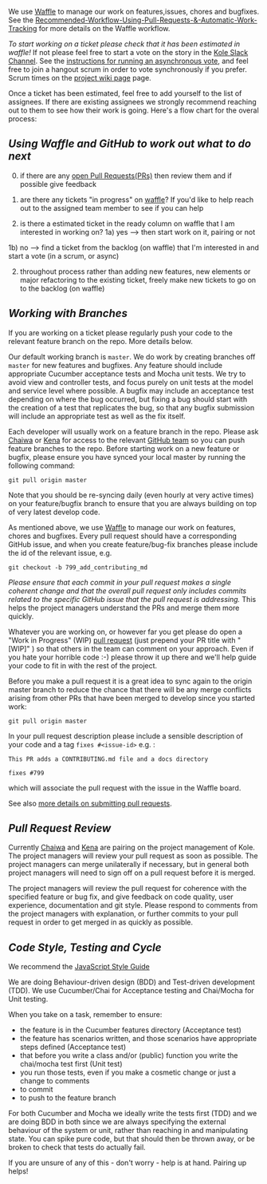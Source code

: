 We use [Waffle](https://waffle.io/Silverkeytechnology/Kole) to manage our work on features,issues, chores and bugfixes. See the [Recommended-Workflow-Using-Pull-Requests-&-Automatic-Work-Tracking](https://github.com/waffleio/waffle.io/wiki/Recommended-Workflow-Using-Pull-Requests-&-Automatic-Work-Tracking) for more details on the Waffle workflow.

*To start working on a ticket please check that it has been estimated in waffle!*  If not please feel free to start a vote on the story in the [Kole Slack Channel](https://Silverkeytechnologies.slack.com/messages/ttc/). See the [instructions for running an asynchronous vote](,/ASYNC_VOTING.md), and feel free to join a hangout scrum in order to vote synchronously if you prefer.  Scrum times on the [project wiki page](https://github.com/Silverkeytechnology/Kole/about) page.

Once a ticket has been estimated, feel free to add yourself to the list of assignees.  If there are existing assignees we strongly recommend reaching out to them to see how their work is going.   Here's a flow chart for the overal process:

*Using Waffle and GitHub to work out what to do next*
---------------------------------------

0) if there are any [open Pull Requests(PRs)](https://github.com/Silverkeytechnology/Kole/pulls) then review them and if possible give feedback

1) are there any tickets "in progress" on [waffle](https://waffle.io/Silverkeytechnology/Kole)? If you'd like to help reach out to the assigned team member to see if you can help

1) is there a estimated ticket in the ready column on waffle that I am interested in working on?
1a) yes --> then start work on it, pairing or not

1b) no --> find a ticket from the backlog (on waffle) that I'm interested in and start a vote (in a scrum, or async)

2) throughout process rather than adding new features, new elements or major refactoring to the existing ticket, freely make new tickets to go on to the backlog (on waffle)

*Working with Branches*
---------------------

If you are working on a ticket please regularly push your code to the relevant feature branch on the repo.  More details below.

Our default working branch is `master`.  We do work by creating branches off `master` for new features and bugfixes.  Any feature should include appropriate Cucumber acceptance tests and Mocha unit tests.  We try to avoid view and controller tests, and focus purely on unit tests at the model and service level where possible.  A bugfix may include an acceptance test depending on where the bug occurred, but fixing a bug should start with the creation of a test that replicates the bug, so that any bugfix submission will include an appropriate test as well as the fix itself.

Each developer will usually work on a feature branch in the repo.  Please ask [Chaiwa](https://github.com/chaiwa-berian) or [Kena](https://github.com/Silverkeytechnologies) for access to the relevant [GitHub team](https://github.com/orgs/Silverkeytechnology/teams/koledevs) so you can push feature branches to the repo. Before starting work on a new feature or bugfix, please ensure you have synced your local master by running the following command:

```
git pull origin master
```

Note that you should be re-syncing daily (even hourly at very active times) on your feature/bugfix branch to ensure that you are always building on top of very latest develop code.

As mentioned above, we use [Waffle](https://waffle.io/Silverkeytechnology/Kole) to manage our work on features, chores and bugfixes.  Every pull request should have a corresponding GitHub issue, and when you create feature/bug-fix branches please include the id of the relevant issue, e.g.

```
git checkout -b 799_add_contributing_md
```

_Please ensure that each commit in your pull request makes a single coherent change and that the overall pull request only includes commits related to the specific GitHub issue that the pull request is addressing._  This helps the project managers understand the PRs and merge them more quickly.

Whatever you are working on, or however far you get please do open a "Work in Progress" (WIP) [pull request](https://help.github.com/articles/creating-a-pull-request/) (just prepend your PR title with "[WIP]" ) so that others in the team can comment on your approach.  Even if you hate your horrible code :-) please throw it up there and we'll help guide your code to fit in with the rest of the project.


Before you make a pull request it is a great idea to sync again to the origin master branch to reduce the chance that there will be any merge conflicts arising from other PRs that have been merged to develop since you started work:

```
git pull origin master
```

In your pull request description please include a sensible description of your code and a tag `fixes #<issue-id>` e.g. :

```
This PR adds a CONTRIBUTING.md file and a docs directory

fixes #799
```

which will associate the pull request with the issue in the Waffle board.

See also [more details on submitting pull requests](./how_to_submit_a_pull_request_on_github.md).

*Pull Request Review*
-------------------

Currently [Chaiwa](https://github.com/chaiwa-berian) and [Kena](https://github.com/Silverkeytechnologies) are pairing on the project management of Kole.  The project managers will review your pull request as soon as possible.  The project managers can merge unilaterally if necessary, but in general both project managers will need to sign off on a pull request before it is merged.

The project managers will review the pull request for coherence with the specified feature or bug fix, and give feedback on code quality, user experience, documentation and git style.  Please respond to comments from the project managers with explanation, or further commits to your pull request in order to get merged in as quickly as possible.


*Code Style, Testing and Cycle*
-----------------------------

We recommend the [JavaScript Style Guide](http://javascript.crockford.com/code.html)

We are doing Behaviour-driven design (BDD) and Test-driven development (TDD). We use Cucumber/Chai for Acceptance testing and Chai/Mocha for Unit testing.

When you take on a task, remember to ensure:

* the feature is in the Cucumber features directory (Acceptance test)
* the feature has scenarios written, and those scenarios have appropriate steps defined (Acceptance test)
* that before you write a class and/or (public) function you write the chai/mocha test first (Unit test)
* you run those tests, even if you make a cosmetic change or just a change to comments
* to commit
* to push to the feature branch

For both Cucumber and Mocha we ideally write the tests first (TDD) and we are doing BDD in both since we are always specifying the external behaviour of the system or unit, rather than reaching in and manipulating state.  You can spike pure code, but that should then be thrown away, or be broken to check that tests do actually fail.

If you are unsure of any of this - don't worry - help is at hand. Pairing up helps!
